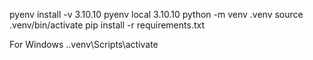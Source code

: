 pyenv install -v 3.10.10 
pyenv local 3.10.10
python -m venv .venv
source .venv/bin/activate
pip install -r requirements.txt

For Windows
 .\.venv\Scripts\activate  